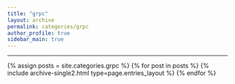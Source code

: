 ```yaml
---
title: "grpc"
layout: archive
permalink: categories/grpc
author_profile: true
sidebar_main: true
---
```


<!-- 공백이 포함되어 있는 카테고리 이름의 경우 site.categories.['a b c'] 이런식으로! -->

***

{% assign posts = site.categories.grpc %}
{% for post in posts %} {% include archive-single2.html type=page.entries_layout %} {% endfor %}
